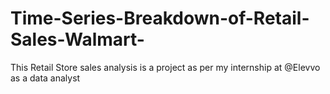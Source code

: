 # Time-Series-Breakdown-of-Retail-Sales-Walmart-
This Retail Store sales analysis is a project as per my internship at @Elevvo as a data analyst
